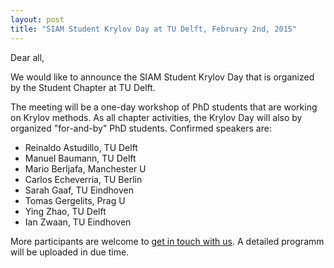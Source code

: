 ```yaml
---
layout: post
title: "SIAM Student Krylov Day at TU Delft, February 2nd, 2015"
---
```


Dear all,

We would like to announce the SIAM Student Krylov Day that is organized by the Student Chapter at TU Delft.

The meeting will be a one-day workshop of PhD students that are working on Krylov methods. As all chapter activities, the Krylov Day will also by organized "for-and-by" PhD students. Confirmed speakers are:

+ Reinaldo Astudillo, TU Delft
+ Manuel Baumann, TU Delft
+ Mario Berljafa, Manchester U
+ Carlos Echeverria, TU Berlin
+ Sarah Gaaf, TU Eindhoven
+ Tomas Gergelits, Prag U
+ Ying Zhao,  TU Delft
+ Ian Zwaan, TU Eindhoven

More participants are welcome to [get in touch with us](mailto:SIAMSC-EWI@tudelft.nl). A detailed programm will be uploaded in due time.
